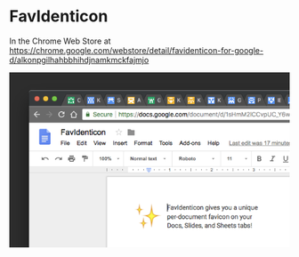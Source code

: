 # FavIdenticon

In the Chrome Web Store at https://chrome.google.com/webstore/detail/favidenticon-for-google-d/alkonpgilhahbbhihdjnamkmckfajmjo

![](icons/screen640.png "")
